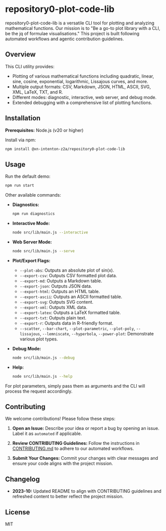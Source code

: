# repository0-plot-code-lib

repository0-plot-code-lib is a versatile CLI tool for plotting and analyzing mathematical functions. Our mission is to "Be a go-to plot library with a CLI, be the jq of formulae visualisations." This project is built following automated workflows and agentic contribution guidelines.

## Overview

This CLI utility provides:

- Plotting of various mathematical functions including quadratic, linear, sine, cosine, exponential, logarithmic, Lissajous curves, and more.
- Multiple output formats: CSV, Markdown, JSON, HTML, ASCII, SVG, XML, LaTeX, TXT, and R.
- Different modes: diagnostic, interactive, web server, and debug mode.
- Extended debugging with a comprehensive list of plotting functions.

## Installation

**Prerequisites:** Node.js (v20 or higher)

Install via npm:

```bash
npm install @xn-intenton-z2a/repository0-plot-code-lib
```

## Usage

Run the default demo:

```bash
npm run start
```

Other available commands:

- **Diagnostics:**
  ```bash
  npm run diagnostics
  ```

- **Interactive Mode:**
  ```bash
  node src/lib/main.js --interactive
  ```

- **Web Server Mode:**
  ```bash
  node src/lib/main.js --serve
  ```

- **Plot/Export Flags:**
  - `--plot-abs`: Outputs an absolute plot of sin(x).
  - `--export-csv`: Outputs CSV formatted plot data.
  - `--export-md`: Outputs a Markdown table.
  - `--export-json`: Outputs JSON data.
  - `--export-html`: Outputs an HTML table.
  - `--export-ascii`: Outputs an ASCII formatted table.
  - `--export-svg`: Outputs SVG content.
  - `--export-xml`: Outputs XML data.
  - `--export-latex`: Outputs a LaTeX formatted table.
  - `--export-txt`: Outputs plain text.
  - `--export-r`: Outputs data in R-friendly format.
  - `--scatter`, `--bar-chart`, `--plot-parametric`, `--plot-poly`, `--lissajous`, `--lemniscate`, `--hyperbola`, `--power-plot`: Demonstrate various plot types.

- **Debug Mode:**
  ```bash
  node src/lib/main.js --debug
  ```

- **Help:**
  ```bash
  node src/lib/main.js --help
  ```

For plot parameters, simply pass them as arguments and the CLI will process the request accordingly.

## Contributing

We welcome contributions! Please follow these steps:

1. **Open an Issue:**
   Describe your idea or report a bug by opening an issue. Label it as `automated` if applicable.

2. **Review CONTRIBUTING Guidelines:**
   Follow the instructions in [CONTRIBUTING.md](./CONTRIBUTING.md) to adhere to our automated workflows.

3. **Submit Your Changes:**
   Commit your changes with clear messages and ensure your code aligns with the project mission.

## Changelog

- **2023-10:** Updated README to align with CONTRIBUTING guidelines and refreshed content to better reflect the project mission.

## License

MIT
